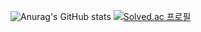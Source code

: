 ![Anurag's GitHub stats](https://github-readme-stats.vercel.app/api?username=Tojaeung&show_icons=true&theme=radical&title_color=ffffff&text_color=ffffff)
[![Solved.ac 프로필](http://mazassumnida.wtf/api/v2/generate_badge?boj=tojaeung)](https://solved.ac/tojaeung)
